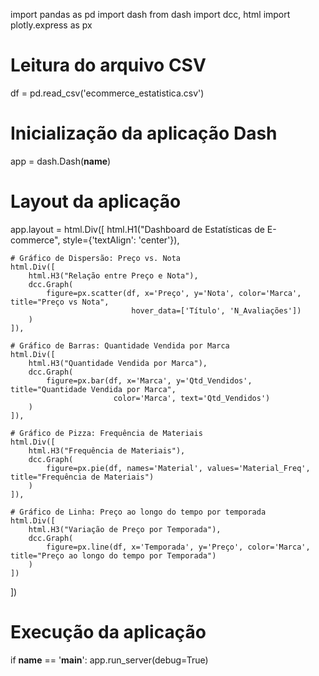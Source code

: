 import pandas as pd
import dash
from dash import dcc, html
import plotly.express as px

# Leitura do arquivo CSV
df = pd.read_csv('ecommerce_estatistica.csv')

# Inicialização da aplicação Dash
app = dash.Dash(__name__)

# Layout da aplicação
app.layout = html.Div([
    html.H1("Dashboard de Estatísticas de E-commerce", style={'textAlign': 'center'}),
    
    # Gráfico de Dispersão: Preço vs. Nota
    html.Div([
        html.H3("Relação entre Preço e Nota"),
        dcc.Graph(
            figure=px.scatter(df, x='Preço', y='Nota', color='Marca', title="Preço vs Nota",
                               hover_data=['Título', 'N_Avaliações'])
        )
    ]),
    
    # Gráfico de Barras: Quantidade Vendida por Marca
    html.Div([
        html.H3("Quantidade Vendida por Marca"),
        dcc.Graph(
            figure=px.bar(df, x='Marca', y='Qtd_Vendidos', title="Quantidade Vendida por Marca",
                           color='Marca', text='Qtd_Vendidos')
        )
    ]),
    
    # Gráfico de Pizza: Frequência de Materiais
    html.Div([
        html.H3("Frequência de Materiais"),
        dcc.Graph(
            figure=px.pie(df, names='Material', values='Material_Freq', title="Frequência de Materiais")
        )
    ]),
    
    # Gráfico de Linha: Preço ao longo do tempo por temporada
    html.Div([
        html.H3("Variação de Preço por Temporada"),
        dcc.Graph(
            figure=px.line(df, x='Temporada', y='Preço', color='Marca', title="Preço ao longo do tempo por Temporada")
        )
    ])
])

# Execução da aplicação
if __name__ == '__main__':
    app.run_server(debug=True)
